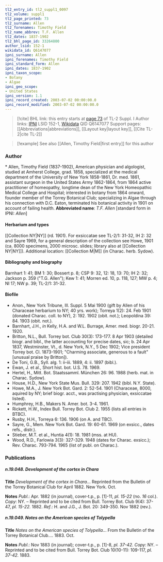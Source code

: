 ```yaml
---
tl2_entry_id: tl2_suppl1_0097
tl2_volume: suppl1
tl2_page_printed: 73
tl2_surname: Allen
tl2_forenames: Timothy Field
tl2_name_abbrev: T.F. Allen
tl2_dates: 1837-1902
tl2_bhl_page_id: 33264800
author_lsid: 152-1
wikidata_id: Q6147077
ipni_surname: Allen
ipni_forenames: Timothy Field
ipni_standard_form: Allen
ipni_dates: 1837-1902
ipni_taxon_scope: 
- Botany
- Algae
ipni_geo_scope: 
- United States
ipni_version: 1.1
ipni_record_created: 2003-07-02 00:00:00.0
ipni_record_modified: 2003-07-02 00:00:00.0
---
```


> [!cite] BHL link: this entry starts at [page 73](https://www.biodiversitylibrary.org/page/33264800) of TL-2 Suppl. I
> Author links: [IPNI](https://www.ipni.org/a/152-1) LSID 152-1, [Wikidata](https://www.wikidata.org/wiki/Q6147077) QID Q6147077
> Support pages: [[Abbreviations|abbreviations]], [[Layout key|layout key]], [[Cite TL-2|cite TL-2]]

> [!example] See also [[Allen, Timothy Field|first entry]] for this author

### Author

\* Allen, Timothy Field (1837-1902), American physician and algologist, studied at Amherst College, grad. 1858, specialized at the medical department of the University of New York 1858-1861, Dr. med. 1861, assistant surgeon in the United States Army 1862-1864, from 1864 active practitioner of homeopathy, longtime dean of the New York Homeopathic Medical College and Hospital; interested in botany from 1864 onward, founder member of the Torrey Botanical Club; specializing in Algae through his connection with D.C. Eaton, terminated his botanical activity in 1901 on account of failing health. 
**Abbreviated name**: *T.F. Allen* \[standard form in IPNI: *Allen*\]

#### Herbarium and types

[[Collection NY|NY]] (rd. 1901). For exsiccatae see TL-2/1: 31-32, IH 2: 32 and Sayre 1969, for a general description of the collection see Howe, 1901 (ca. 8000 specimens, 2000 microsc. slides; library also at [[Collection NY|NY]]). Additional location: [[Collection M|M]] (in Charac. herb. Sydow).

#### Bibliography and biography

Barnhart 1: 41; BM 1: 30; Bossert p. 8; CSP 9: 32, 12: 18, 13: 70; IH 2: 32; Jackson p. 359 ("T.G. Allen"); Kew 1: 41; Morren ed. 10, p. 118, 127; MW p. 4; NI 17; NW p. 39; TL-2/1: 31-32.

#### Biofile

- Anon., New York Tribune, Ill. Suppl. 5 Mai 1900 (gift by Allen of his Characeae herbarium to NY; 40 yrs. work); Torreya 1(2): 24. Feb 1901 (donated Charac. coll. to NY), 2: 192. 1902 (obit. not.); Leopoldina 39: 84. 1903 (obit. not.).
- Barnhart, J.H., *in* Kelly, H.A. and W.L. Burrage, Amer. med. biogr. 20-21. 1920.
- Britton, N.L., Bull. Torrey bot. Club 30(3): 173-177. 8 Apr 1903 (detailed biogr. and bibl., the latter accounting for precise dates, sic; b. 24 Apr 1837, Westminster, Vt., d. New York, N.Y., 5 Dec 1902; Vice president Torrey bot. Cl. 1873-1901; "Charming associate, generous to a fault" \[unusual praise by Britton\]).
- De Toni, G.B., Syll. alg. 1: ii-iii. 1889, 4: ii. 1897 (bibl.).
- Ewan, J. et al., Short hist. bot. U.S. 78. 1969.
- Hertel, H., Mitt. Bot. Staatssamml. München 26: 96. 1988 (herb. mat. in Charac. Sydow).
- House, H.D., New York State Mus. Bull. 329: 207. 1942 (bibl. N.Y. State).
- Howe, M.A., J. New York Bot. Gard. 2: 52-54. 1901 (Characeae, 8000, aquired by NY; brief biogr. acct., was practising physician, exsiccatae listed).
- Humphrey, H.B., Makers N. Amer. bot. 3-4. 1961.
- Rickett, H.W., Index Bull. Torrey Bot. Club 2. 1955 (lists all entries in BTBC).
- Rusby, H.H., Torreya 6: 136. 1906 (on A. and TBC).
- Sayre, G., Mem. New York Bot. Gard. 19: 60-61. 1969 (on exsicc., dates refs., distr.).
- Stieber, M.T. et al., Huntia 4(1): 18. 1981 (mss. at HU).
- Wood, R.D., Farlowia 3(3): 327-329. 1948 (dates for Charac. exsicc.); Rev. Charac. 793-794. 1965 (list of publ. on Charac.).

### Publications

##### n.19.048. Development of the cortex in Chara

**Title**
*Development of the cortex in Chara*... Reprinted from the Bulletin of the Torrey Botanical Club for April 1882. New York. Oct.

**Notes**
*Publ*.: Apr. 1882 (in journal), cover-t.p., p. \[1\]-11, *pl. 15-22* (no. *16* col.). *Copy*: NY. – Reprinted and to be cited from Bull. Torrey Bot. Club 9(4): 37-47, *pl. 15-22.* 1882.
*Ref*.: H. and J.G., J. Bot. 20: 349-350. Nov 1882 (rev.).

##### n.19.049. Notes on the American species of Tolypella

**Title**
*Notes on the American species of Tolypella*... From the Bulletin of the Torrey Botanical Club.... 1883. Oct.

**Notes**
*Publ*.: Nov 1883 (in journal); cover-t.p., p. \[1\]-8, *pl. 37-42. Copy*: NY. – Reprinted and to be cited from Bull. Torrey Bot. Club 10(10-11): 109-117, *pl. 37-42.* 1883.

